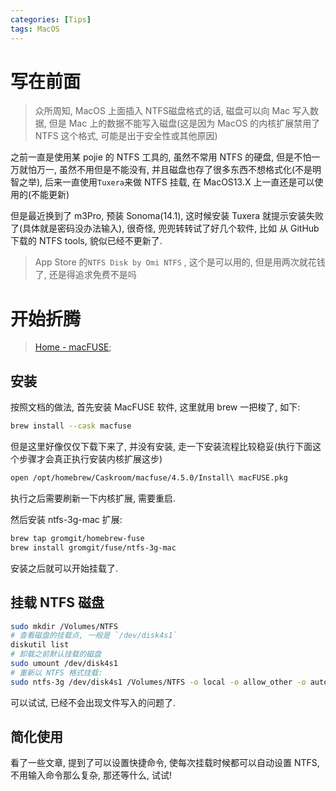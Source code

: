 ```yaml
---
categories: [Tips]
tags: MacOS
---
```


# 写在前面

>   众所周知, MacOS 上面插入 NTFS磁盘格式的话, 磁盘可以向 Mac 写入数据, 但是 Mac 上的数据不能写入磁盘(这是因为 MacOS 的内核扩展禁用了 NTFS 这个格式, 可能是出于安全性或其他原因)

之前一直是使用某 pojie 的 NTFS 工具的, 虽然不常用 NTFS 的硬盘, 但是不怕一万就怕万一, 虽然不用但是不能没有, 并且磁盘也存了很多东西不想格式化(不是明智之举), 后来一直使用`Tuxera`来做 NTFS 挂载, 在 MacOS13.X 上一直还是可以使用的(不能更新)

但是最近换到了 m3Pro, 预装 Sonoma(14.1), 这时候安装 Tuxera 就提示安装失败了(具体就是密码没办法输入), 很奇怪, 兜兜转转试了好几个软件, 比如 从 GitHub 下载的 NTFS tools, 貌似已经不更新了. 

>   App Store 的`NTFS Disk by Omi NTFS` , 这个是可以用的, 但是用两次就花钱了, 还是得追求免费不是吗



# 开始折腾

>   [Home - macFUSE](https://osxfuse.github.io/);

## 安装

按照文档的做法, 首先安装 MacFUSE 软件, 这里就用 brew 一把梭了, 如下:

```bash
brew install --cask macfuse
```

但是这里好像仅仅下载下来了, 并没有安装, 走一下安装流程比较稳妥(执行下面这个步骤才会真正执行安装内核扩展这步)

```bash
open /opt/homebrew/Caskroom/macfuse/4.5.0/Install\ macFUSE.pkg
```

执行之后需要刷新一下内核扩展, 需要重启. 



然后安装 ntfs-3g-mac 扩展:

```bash
brew tap gromgit/homebrew-fuse
brew install gromgit/fuse/ntfs-3g-mac
```

安装之后就可以开始挂载了. 



## 挂载 NTFS 磁盘

```bash
sudo mkdir /Volumes/NTFS
# 查看磁盘的挂载点, 一般是 `/dev/disk4s1`
diskutil list
# 卸载之前默认挂载的磁盘
sudo umount /dev/disk4s1
# 重新以 NTFS 格式挂载:
sudo ntfs-3g /dev/disk4s1 /Volumes/NTFS -o local -o allow_other -o auto_xattr -o volname=NTFS
```

可以试试, 已经不会出现文件写入的问题了. 



## 简化使用

看了一些文章, 提到了可以设置快捷命令, 使每次挂载时候都可以自动设置 NTFS, 不用输入命令那么复杂, 那还等什么, 试试!

```bash
```

